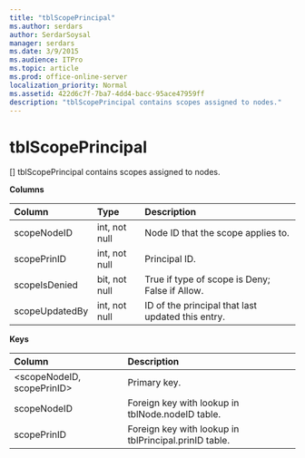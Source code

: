 ```yaml
---
title: "tblScopePrincipal"
ms.author: serdars
author: SerdarSoysal
manager: serdars
ms.date: 3/9/2015
ms.audience: ITPro
ms.topic: article
ms.prod: office-online-server
localization_priority: Normal
ms.assetid: 422d6c7f-7ba7-4dd4-bacc-95ace47959ff
description: "tblScopePrincipal contains scopes assigned to nodes."
---
```


# tblScopePrincipal
[]
tblScopePrincipal contains scopes assigned to nodes.
  
**Columns**

|**Column**|**Type**|**Description**|
|:-----|:-----|:-----|
|scopeNodeID  <br/> |int, not null  <br/> |Node ID that the scope applies to.  <br/> |
|scopePrinID  <br/> |int, not null  <br/> |Principal ID.  <br/> |
|scopeIsDenied  <br/> |bit, not null  <br/> |True if type of scope is Deny; False if Allow.  <br/> |
|scopeUpdatedBy  <br/> |int, not null  <br/> |ID of the principal that last updated this entry.  <br/> |
   
**Keys**

|**Column**|**Description**|
|:-----|:-----|
|\<scopeNodeID, scopePrinID\>  <br/> |Primary key.  <br/> |
|scopeNodeID  <br/> |Foreign key with lookup in tblNode.nodeID table.  <br/> |
|scopePrinID  <br/> |Foreign key with lookup in tblPrincipal.prinID table.  <br/> |
   

